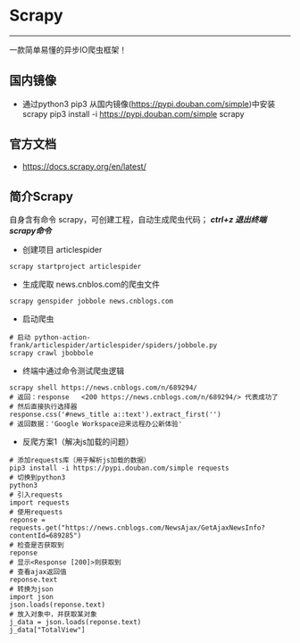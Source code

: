# Scrapy 
- - - 
一款简单易懂的异步IO爬虫框架！

## 国内镜像
- 通过python3 pip3 从国内镜像(https://pypi.douban.com/simple)中安装scrapy
pip3 install -i https://pypi.douban.com/simple scrapy
## 官方文档
- https://docs.scrapy.org/en/latest/
 
## 简介Scrapy
自身含有命令 scrapy，可创建工程，自动生成爬虫代码；
***ctrl+z 退出终端scrapy命令***

- 创建项目 articlespider
```shell
scrapy startproject articlespider
```
- 生成爬取 news.cnblos.com的爬虫文件
```shell
scrapy genspider jobbole news.cnblogs.com
```
- 启动爬虫
```shell
# 启动 python-action-frank/articlespider/articlespider/spiders/jobbole.py
scrapy crawl jbobbole
```
- 终端中通过命令测试爬虫逻辑
```shell
scrapy shell https://news.cnblogs.com/n/689294/
# 返回：response   <200 https://news.cnblogs.com/n/689294/> 代表成功了
# 然后直接执行选择器
response.css('#news_title a::text').extract_first('')
# 返回数据：'Google Workspace迎来远程办公新体验'
```
- 反爬方案1（解决js加载的问题）
```shell
# 添加requests库（用于解析js加载的数据）
pip3 install -i https://pypi.douban.com/simple requests
# 切换到python3
python3
# 引入requests
import requests
# 使用requests
reponse = requests.get("https://news.cnblogs.com/NewsAjax/GetAjaxNewsInfo?contentId=689285")
# 检查是否获取到
reponse
# 显示<Response [200]>则获取到
# 查看ajax返回值
reponse.text
# 转换为json
import json
json.loads(reponse.text)
# 放入对象中，并获取某对象
j_data = json.loads(reponse.text)
j_data["TotalView"]
```